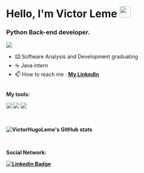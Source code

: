 # Hello, I'm Victor Leme <img src="https://raw.githubusercontent.com/MartinHeinz/MartinHeinz/master/wave.gif" width="30px">

### Python Back-end developer.

![](https://komarev.com/ghpvc/?username=victorhugoleme&color=blueviolet)

- :keyboard: Software Analysis and Development graduating
- :coffee: Java intern
- 📫 How to reach me : [**My LinkedIn**](https://www.linkedin.com/in/victor-hugoleme/?locale=en_US)
<br/>
<b>My tools: <b/>
<p>
  <img src="https://img.shields.io/badge/Python-14354C?style=for-the-badge&logo=python&logoColor=white">
  <img src=https://img.shields.io/badge/java-%23ED8B00.svg?style=for-the-badge&logo=java&logoColor=white>
    <img src=https://img.shields.io/badge/spring-%236DB33F.svg?style=for-the-badge&logo=spring&logoColor=white>
<p/>

<br/>
  
![VictorHugoLeme's GitHub stats](https://github-readme-stats.vercel.app/api?username=VictorHugoLeme&theme=radical&show_icons=true)

<br/>

<b>Social Network: <b/>
<p>
  
  [![Linkedin Badge](https://img.shields.io/badge/-Linkedin-0077B5?style=for-the-badge&logo=Linkedin&logoColor=white)](https://www.linkedin.com/in/victor-hugoleme/?locale=en_US)
  
<p/>
